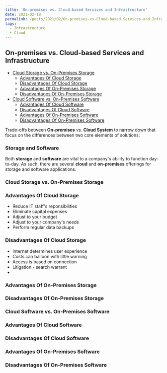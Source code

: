 ```yaml
---
title: 'On-premises vs. Cloud-based Services and Infrastructure'
date: 2021-02-18 
permalink: /posts/2021/02/On-premises-vs-Cloud-based-Services-and-Infrastructure
tags:
  - Infrastructure
  - Cloud  
---  
```


## On-premises vs. Cloud-based Services and Infrastructure  

- [Cloud Storage vs. On-Premises Storage](Cloud-Storage-vs.-On-Premises-Storage)
  - [Advantages Of Cloud Storage](Advantages-of-Cloud-Storage) 
  - [Disadvantages Of Cloud Storage](Disdvantages-of-Cloud-Storage) 
  - [Advantages Of On-Premises Storage](Advantages-of-On-Premises-Storage) 
  - [Disadvantages Of On-Premises Storage](Disdvantages-of-On-Premises-Storage)  
- [Cloud Software vs. On-Premises Software](Cloud-Software-vs.-On-Premises-Software) 
  - [Advantages Of Cloud Software](Advantages-of-Cloud-Software) 
  - [Disadvantages Of Cloud Software](Disdvantages-of-Cloud-Software) 
  - [Advantages Of On-Premises Software](Advantages-of-On-Premises-Software) 
  - [Disadvantages Of On-Premises Software](Disdvantages-of-On-Premises-Software)  

Trade-offs between **On-premises** vs. **Cloud System** to narrow down that focus on the differences between two core elements of solutions: 

### Storage and Software 

Both **storage** and **software** are vital to a company's ability to function day-to-day. As such, there are several **cloud** and **on-premises** offerings for storage and software applications. 

### Cloud Storage vs. On-Premises Storage  
### Advantages Of Cloud Storage  
- Reduce IT staff's reponsibilities 
- Eliminate capital expenses 
- Adjust to your budget 
- Adjust to your company's needs 
- Perform regular data backups 

### Disadvantages Of Cloud Storage   
- Internet determines user experience 
- Costs can balloon with little warning 
- Access is based on connection  
- Litigation - search warrant 
- 
### Advantages Of On-Premises Storage    
### Disadvantages Of On-Premises Storage    
### Cloud Software vs. On-Premises Software  
### Advantages Of Cloud Software    
### Disadvantages Of Cloud Software    
### Advantages Of On-Premises Software 
### Disadvantages Of On-Premises Software 






